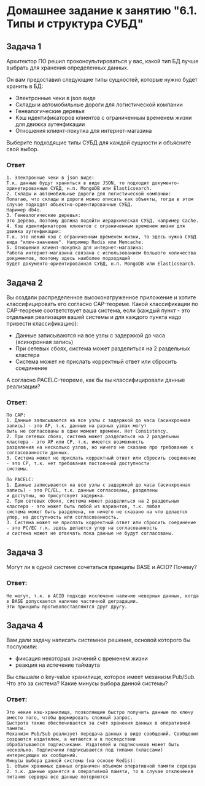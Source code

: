 # Домашнее задание к занятию "6.1. Типы и структура СУБД"

## Задача 1

Архитектор ПО решил проконсультироваться у вас, какой тип БД 
лучше выбрать для хранения определенных данных.

Он вам предоставил следующие типы сущностей, которые нужно будет хранить в БД:

- Электронные чеки в json виде
- Склады и автомобильные дороги для логистической компании
- Генеалогические деревья
- Кэш идентификаторов клиентов с ограниченным временем жизни для движка аутенфикации
- Отношения клиент-покупка для интернет-магазина

Выберите подходящие типы СУБД для каждой сущности и объясните свой выбор.

### Ответ
```
1. Электронные чеки в json виде:
Т.к. данные будут храниться в виде JSON, то подходит документо-оринетированные СУБД, н.п. MongoDB или Elasticsearch.
2. Склады и автомобильные дороги для логистической компании:
Полагаю, что склады и дороги можно описать как объекты, тогда в этом случае подходят объектно-ориентированные СУБД. 
Наример db4o.
3. Генеалогические деревья:
Это дерево, поэтому должна подойти иерархическая СУБД, например Cache. 
4. Кэш идентификаторов клиентов с ограниченным временем жизни для движка аутенфикации:
Т.к. это некий кэш с ограниченным временем жизни, то здесь нужна СУБД вида "ключ-значение". Например Redis или Memcache.
5. Отношения клиент-покупка для интернет-магазина:
Работа интернет-магазина связана с использованием большого количества документов, поэтому здесь наиболее подходящей 
будет документо-ориентированная СУБД, н.п. MongoDB или Elasticsearch.
```

## Задача 2

Вы создали распределенное высоконагруженное приложение и хотите классифицировать его согласно 
CAP-теореме. Какой классификации по CAP-теореме соответствует ваша система, если 
(каждый пункт - это отдельная реализация вашей системы и для каждого пункта надо привести классификацию):

- Данные записываются на все узлы с задержкой до часа (асинхронная запись)
- При сетевых сбоях, система может разделиться на 2 раздельных кластера
- Система может не прислать корректный ответ или сбросить соединение

А согласно PACELC-теореме, как бы вы классифицировали данные реализации?

### Ответ:
```
По CAP:
1. Данные записываются на все узлы с задержкой до часа (асинхронная запись) - это AP, т.к. данные на разных узлах могут 
быть не согласованы в одни момент времени. Нет Consistency.
2. При сетевых сбоях, система может разделиться на 2 раздельных кластера - это AP или CP, т.к. имеется возможность 
разделения на несколько узлов, но ничего не сказано про требование к согласованности данных.
3. Система может не прислать корректный ответ или сбросить соединение - это CP, т.к. нет требования постоянной доступности
системы.

По PACELC:
1. Данные записываются на все узлы с задержкой до часа (асинхронная запись) - это PC/EL, т.к. данные согласованы, разделены 
и доступны, но присутсвует задержка.
2. При сетевых сбоях, система может разделиться на 2 раздельных кластера - это может быть любой из вариантов, т.к. любая 
система может быть разделена, но ничего не сказано на что делается упор, на доступность или согласованность.
3. Система может не прислать корректный ответ или сбросить соединение - это PC/EC т.к. здесь делается упор на согласованность
и система может не отвечать пока данные не будут согласованы.
```

## Задача 3

Могут ли в одной системе сочетаться принципы BASE и ACID? Почему?

### Ответ:
```
Не могут, т.к. в ACID подходе исключено наличие неверных данных, когда в BASE допускается наличие частичной деградации.
Эти принципы противопоставляются друг другу.
```

## Задача 4

Вам дали задачу написать системное решение, основой которого бы послужили:

- фиксация некоторых значений с временем жизни
- реакция на истечение таймаута

Вы слышали о key-value хранилище, которое имеет механизм Pub/Sub. 
Что это за система? Какие минусы выбора данной системы?

### Ответ:
```
Это некие кэш-хранилища, позволяющие быстро получить данные по ключу вместо того, чтобы формировать сложный запрос.
Быстрота также обеспечивается за счёт хранения данных в оперативной памяти.
Механизм Pub/Sub реализует передача данных в виде сообщений. Сообщения создаются издателем, а читаются и в последствии 
обрабатываются подписчиками. Издателей и подписчиков может быть несколько. Подписчики подписываются под типами (классами) 
интересующих их сообщений.
Минусы выбора данной системы (на основе Redis):
1. объем хранимых данных ограничен объемом оперативной памяти сервера
2. т.к. данные хранятся в оперативной памяти, то в случае отключения питания сервера все данные потеряются
```
